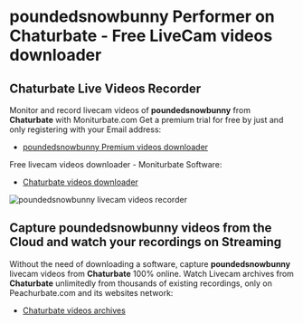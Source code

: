 # poundedsnowbunny Performer on Chaturbate - Free LiveCam videos downloader

## Chaturbate Live Videos Recorder

Monitor and record livecam videos of **poundedsnowbunny** from **Chaturbate** with Moniturbate.com
Get a premium trial for free by just and only registering with your Email address:
* [poundedsnowbunny Premium videos downloader](https://moniturbate.com/request-demo-licence-key.html)

Free livecam videos downloader - Moniturbate Software:
* [Chaturbate videos downloader](https://moniturbate.com/moniturbate-download-software.html)

![poundedsnowbunny livecam videos recorder](https://peachurnet.com/templates/moniturbate-software.png)


## Capture poundedsnowbunny videos from the Cloud and watch your recordings on Streaming

Without the need of downloading a software, capture **poundedsnowbunny** livecam videos from **Chaturbate** 100% online.
Watch Livecam archives from **Chaturbate** unlimitedly from thousands of existing recordings, only on Peachurbate.com and its websites network:
* [Chaturbate videos archives](https://peachurnet.com/)
